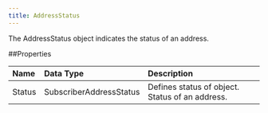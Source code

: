 ```yaml
---
title: AddressStatus
---
```

The AddressStatus object indicates the status of an address.

##Properties
<table class="table table-hover"> <thead align="left"><tr><th>Name</th><th>Data Type</th><th>Description</th></tr></thead> <tbody><tr><td>Status</td><td>SubscriberAddressStatus</td><td>Defines status of object. Status of an address.</td></tr></tbody></table>
